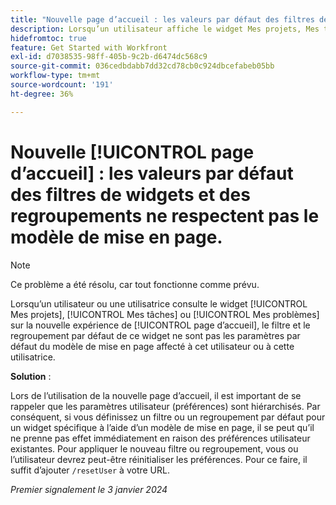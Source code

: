 ```yaml
---
title: "Nouvelle page d’accueil : les valeurs par défaut des filtres de widgets et des regroupements ne suivent pas le modèle de mise en page"
description: Lorsqu’un utilisateur affiche le widget Mes projets, Mes tâches ou Mes problèmes dans la nouvelle expérience d’accueil, le filtre et le regroupement par défaut de ce widget ne sont pas les paramètres par défaut du modèle de mise en page qui lui est affecté.
hidefromtoc: true
feature: Get Started with Workfront
exl-id: d7038535-98ff-405b-9c2b-d6474dc568c9
source-git-commit: 036cedbdabb7dd32cd78cb0c924dbcefabeb05bb
workflow-type: tm+mt
source-wordcount: '191'
ht-degree: 36%

---
```


# Nouvelle [!UICONTROL page d’accueil] : les valeurs par défaut des filtres de widgets et des regroupements ne respectent pas le modèle de mise en page.

>[!NOTE]
>
>Ce problème a été résolu, car tout fonctionne comme prévu.

Lorsqu’un utilisateur ou une utilisatrice consulte le widget [!UICONTROL Mes projets], [!UICONTROL Mes tâches] ou [!UICONTROL Mes problèmes] sur la nouvelle expérience de [!UICONTROL page d’accueil], le filtre et le regroupement par défaut de ce widget ne sont pas les paramètres par défaut du modèle de mise en page affecté à cet utilisateur ou à cette utilisatrice.

**Solution** :

Lors de l’utilisation de la nouvelle page d’accueil, il est important de se rappeler que les paramètres utilisateur (préférences) sont hiérarchisés. Par conséquent, si vous définissez un filtre ou un regroupement par défaut pour un widget spécifique à l’aide d’un modèle de mise en page, il se peut qu’il ne prenne pas effet immédiatement en raison des préférences utilisateur existantes. Pour appliquer le nouveau filtre ou regroupement, vous ou l’utilisateur devrez peut-être réinitialiser les préférences. Pour ce faire, il suffit d’ajouter `/resetUser` à votre URL.

_Premier signalement le 3 janvier 2024_
